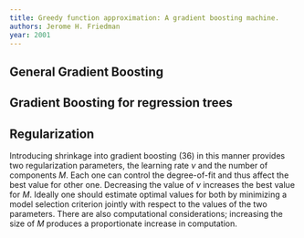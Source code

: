 ```yaml
---
title: Greedy function approximation: A gradient boosting machine.
authors: Jerome H. Friedman
year: 2001
---
```


## General Gradient Boosting

## Gradient Boosting for regression trees


## Regularization

Introducing shrinkage into gradient boosting (36) in this manner provides two regularization parameters, the learning rate $\nu$ and the number of components $M$. Each one can control the degree-of-fit and thus affect the best value for other one. Decreasing the value of $\nu$ increases the best value for $M$. Ideally one should estimate optimal values for both by minimizing a model selection criterion jointly with respect to the values of the two parameters. There are also computational considerations; increasing the size of $M$ produces a proportionate increase in computation.